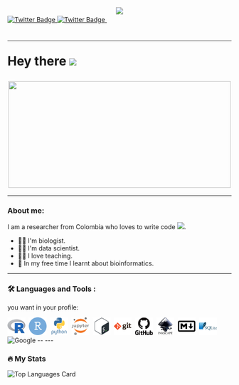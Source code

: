 <div id="header" align="center">
  <img src="https://c.tenor.com/4O_1EHFmrzEAAAAC/helyx-helyxscience.gif" width="100"/>
</div align="center">
  <a href="https://twitter.com/DiegoSierraRa" align="center">
    <img src="https://img.shields.io/badge/Twitter-blue?style=for-the-badge&logo=twitter&logoColor=white" alt="Twitter Badge"/>
  </a>
  <a href="https://www.linkedin.com/in/diegosierrar?challengeId=AQEKXw6qwsBtgwAAAYCFHjAcZGWF7pjXngj6mFKrvMyKQlngRRQs-M98FSXgIK6-c01uphBAaeEZWChkVVUm7KpqMU-7dVrNvg&submissionId=5db6fbd2-374f-eb16-401a-78a6b84bfc52" align="center">
    <img src="https://img.shields.io/badge/LinkedIn-0077B5?style=for-the-badge&logo=linkedin&logoColor=white" alt="Twitter Badge"/>
  </a>
  
  
</div align="center">
<img src="https://komarev.com/ghpvc/?username=diego-sierra-r&style=flat-square&color=blue" alt=""/>
<h1>
  
---  
  
Hey there
  <img src="https://media.giphy.com/media/hvRJCLFzcasrR4ia7z/giphy.gif" width="30px"/>
</h1>

<div align="center">
  <img src="https://media.giphy.com/media/dWesBcTLavkZuG35MI/giphy.gif" width="500" height="240"/>
</div>

---
### About me: 

I am a researcher from Colombia who loves to write code <img src="https://media.giphy.com/media/l1J9RFoDzCDrkqtEc/giphy.gif" width="25">.
- :man_scientist: I'm biologist.
- :man_technologist: I'm data scientist.
- :man_teacher: I love teaching.
- :dna: In my free time I learnt about bioinformatics.

---

### :hammer_and_wrench: Languages and Tools :

you want in your profile:

<div>
  <img src="https://github.com/devicons/devicon/blob/master/icons/r/r-original.svg" title="R" alt="R" width="40" height="40"/>&nbsp;
  <img src="https://github.com/devicons/devicon/blob/master/icons/rstudio/rstudio-original.svg" alt="rstudio" width="40" height="40"/>&nbsp;
  <img src="https://github.com/devicons/devicon/blob/master/icons/python/python-original-wordmark.svg" alt="python" width="40" height="40"/>&nbsp;
  <img src="https://github.com/devicons/devicon/blob/master/icons/jupyter/jupyter-original-wordmark.svg" alt="jupyter" width="40" height="40"/>&nbsp;
  <img src="https://github.com/devicons/devicon/blob/master/icons/bash/bash-original.svg" title="bash" alt="bash" width="40" height="40"/>&nbsp;
  <img src="https://github.com/devicons/devicon/blob/master/icons/git/git-original-wordmark.svg" alt="git" width="40" height="40"/>&nbsp;
  <img src="https://github.com/devicons/devicon/blob/master/icons/github/github-original-wordmark.svg" alt="github" width="40" height="40"/>&nbsp;
  <img src="https://github.com/devicons/devicon/blob/master/icons/inkscape/inkscape-original-wordmark.svg" alt="inkscape" width="40" height="40"/>&nbsp;
  <img src="https://github.com/devicons/devicon/blob/master/icons/markdown/markdown-original.svg" alt="markdown" width="40" height="40"/>&nbsp;
    <img src="https://github.com/devicons/devicon/blob/master/icons/sqlite/sqlite-original-wordmark.svg" alt="sqlite" width="40" height="40"/>&nbsp;
  <img src="https://github.com/devicons/devicon/blob/master/icons/chrome/chrome-original.svg title="Google" alt="Google" width="40" height="40"
</div>                                                                                                                                           
                                                                                                                                               --
---
                                                                                                                                               
### :fire: My Stats
                                                                                                                                               
![Top Languages Card](https://github-readme-stats.vercel.app/api/top-langs/?username=diego-sierra-r)
